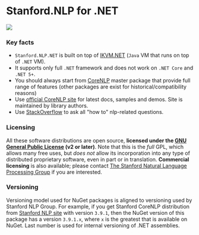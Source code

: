 # Stanford.NLP for .NET

<a href="https://stanfordnlp.github.io/CoreNLP/">
  <img src="https://stanfordnlp.github.io/CoreNLP/assets/images/corenlp-title.png">
</a>

### Key facts

- `Stanford.NLP.NET` is built on top of [IKVM.NET](http://weblog.ikvm.net/) (`Java` VM that runs on top of `.NET` VM).
- It supports only full `.NET` framework and does not work on `.NET Core` and `.NET 5+`.
- You should always start from [CoreNLP](corenlp) master package that provide full range of features (other packages are exist for historical/compatibility reasons)
- Use [official CoreNLP site](https://stanfordnlp.github.io/CoreNLP/demo.html) for latest docs, samples and demos. Site is maintained by library authors.
- Use [StackOverflow](https://stackoverflow.com/questions/tagged/stanford-nlp) to ask all "how to" nlp-related questions.

### Licensing

All these software distributions are open source, **licensed under the [GNU General Public License](https://github.com/sergey-tihon/Stanford.NLP.NET/blob/master/LICENSE.txt) (v2 or later)**. Note that this is the *full* GPL, which allows many free uses, but *does not* allow its incorporation into any type of distributed proprietary software, even in part or in translation. **Commercial licensing** is also available; please contact [The Stanford Natural Language Processing Group](http://www-nlp.stanford.edu/) if you are interested.

### Versioning

Versioning model used for NuGet packages is aligned to versioning used by Stanford NLP Group. For example, if you get Stanford CoreNLP distribution from [Stanford NLP site](https://nlp.stanford.edu/software/index.shtml) with version `3.9.1`, then the NuGet version of this package has a version `3.9.1.x`, where `x` is the greatest that is available on NuGet. Last number is used for internal versioning of .NET assemblies.